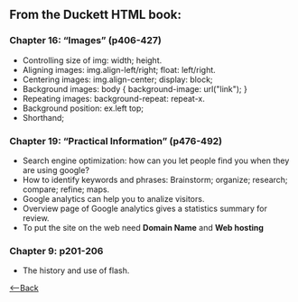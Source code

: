 ## From the Duckett HTML book:

### Chapter 16: “Images” (p406-427)
* Controlling size of img: width; height.
* Aligning images: img.align-left/right; float: left/right.
* Centering images: img.align-center; display: block;
* Background images: body { background-image: url("link"); }
* Repeating images: background-repeat: repeat-x.
* Background position: ex.left top;
* Shorthand;


### Chapter 19: “Practical Information” (p476-492)
* Search engine optimization: how can you let people find you when they are using google? 
* How to identify keywords and phrases: Brainstorm; organize; research; compare; refine; maps. 
* Google analytics can help you to analize visitors.
* Overview page of Google analytics gives a statistics summary for review.
* To put the site on the web need **Domain Name** and **Web hosting**

### Chapter 9: p201-206
* The history and use of flash.



[<--Back](README.md)

